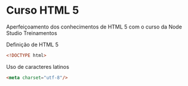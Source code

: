 # Curso HTML 5

Aperfeiçoamento dos conhecimentos de HTML 5 com o curso da Node Studio Treinamentos


Definição de HTML 5
```html
<!DOCTYPE html>
```

Uso de caracteres latinos
```html
<meta charset="utf-8"/>
```

